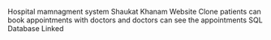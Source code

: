 Hospital mamnagment system 
Shaukat Khanam Website Clone
patients can book appointments with doctors and doctors can see the appointments
SQL Database Linked
